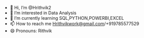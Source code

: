 - 👋 Hi, I’m @Hrithvik2
- 👀 I’m interested in Data Analysis
- 🌱 I’m currently learning SQL,PYTHON,POWERBI,EXCEL
- 📫 How to reach me Hrithvikwork@gmail.com/+919785577529
- 😄 Pronouns: Rithvik
  

<!---
Hrithvik2/Hrithvik2 is a ✨ special ✨ repository because its `README.md` (this file) appears on your GitHub profile.
You can click the Preview link to take a look at your changes.
--->
